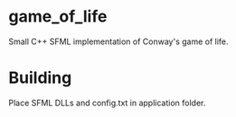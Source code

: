 # game_of_life
Small C++ SFML implementation of Conway's game of life.

# Building
Place SFML DLLs and config.txt in application folder.
